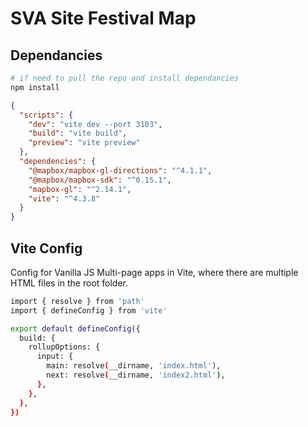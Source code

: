 # SVA Site Festival Map 

## Dependancies

```sh
# if need to pull the repo and install dependancies
npm install
```

```json
{
  "scripts": {
    "dev": "vite dev --port 3103",
    "build": "vite build",
    "preview": "vite preview"
  },
  "dependencies": {
    "@mapbox/mapbox-gl-directions": "^4.1.1",
    "@mapbox/mapbox-sdk": "^0.15.1",
    "mapbox-gl": "^2.14.1",
    "vite": "^4.3.8"
  }
}
```

## Vite Config

Config for Vanilla JS Multi-page apps in Vite, where there are multiple HTML files in the root folder.

```sh
import { resolve } from 'path'
import { defineConfig } from 'vite'

export default defineConfig({
  build: {
    rollupOptions: {
      input: {
        main: resolve(__dirname, 'index.html'),
        next: resolve(__dirname, 'index2.html'),
      },
    },
  },
})
```